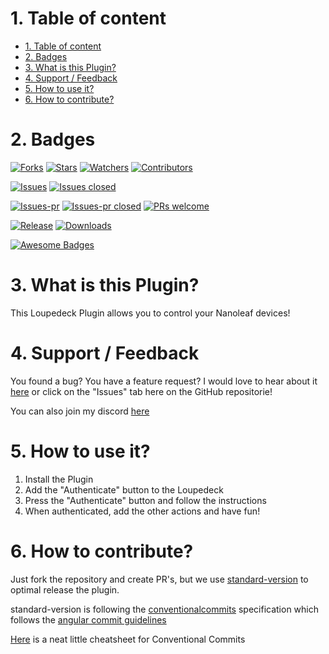 # 1. Table of content
- [1. Table of content](#1-table-of-content)
- [2. Badges](#2-badges)
- [3. What is this Plugin?](#3-what-is-this-plugin)
- [4. Support / Feedback](#4-support--feedback)
- [5. How to use it?](#5-how-to-use-it)
- [6. How to contribute?](#6-how-to-contribute)

# 2. Badges
[![Forks](https://img.shields.io/github/forks/XeroxDev/Loupedeck-plugin-NanoleafControl?color=blue&style=for-the-badge)](https://github.com/XeroxDev/Loupedeck-plugin-NanoleafControl/network/members)
[![Stars](https://img.shields.io/github/stars/XeroxDev/Loupedeck-plugin-NanoleafControl?color=yellow&style=for-the-badge)](https://github.com/XeroxDev/Loupedeck-plugin-NanoleafControl/stargazers)
[![Watchers](https://img.shields.io/github/watchers/XeroxDev/Loupedeck-plugin-NanoleafControl?color=lightgray&style=for-the-badge)](https://github.com/XeroxDev/Loupedeck-plugin-NanoleafControl/watchers)
[![Contributors](https://img.shields.io/github/contributors/XeroxDev/Loupedeck-plugin-NanoleafControl?color=green&style=for-the-badge)](https://github.com/XeroxDev/Loupedeck-plugin-NanoleafControl/graphs/contributors)

[![Issues](https://img.shields.io/github/issues/XeroxDev/Loupedeck-plugin-NanoleafControl?color=yellow&style=for-the-badge)](https://github.com/XeroxDev/Loupedeck-plugin-NanoleafControl/issues)
[![Issues closed](https://img.shields.io/github/issues-closed/XeroxDev/Loupedeck-plugin-NanoleafControl?color=yellow&style=for-the-badge)](https://github.com/XeroxDev/Loupedeck-plugin-NanoleafControl/issues?q=is%3Aissue+is%3Aclosed)

[![Issues-pr](https://img.shields.io/github/issues-pr/XeroxDev/Loupedeck-plugin-NanoleafControl?color=yellow&style=for-the-badge)](https://github.com/XeroxDev/Loupedeck-plugin-NanoleafControl/pulls)
[![Issues-pr closed](https://img.shields.io/github/issues-pr-closed/XeroxDev/Loupedeck-plugin-NanoleafControl?color=yellow&style=for-the-badge)](https://github.com/XeroxDev/Loupedeck-plugin-NanoleafControl/pulls?q=is%3Apr+is%3Aclosed)
[![PRs welcome](https://img.shields.io/badge/PRs-welcome-brightgreen.svg?style=for-the-badge)](https://github.com/XeroxDev/Loupedeck-plugin-NanoleafControl/compare)

<!-- [![Build](https://img.shields.io/github/workflow/status/XeroxDev/Loupedeck-plugin-NanoleafControl/CI-CD?style=for-the-badge)](https://github.com/XeroxDev/Loupedeck-plugin-NanoleafControl/actions?query=workflow%3A%22CI-CD%22) -->
[![Release](https://img.shields.io/github/release/XeroxDev/Loupedeck-plugin-NanoleafControl?color=black&style=for-the-badge)](https://github.com/XeroxDev/Loupedeck-plugin-NanoleafControl/releases)
[![Downloads](https://img.shields.io/github/downloads/XeroxDev/Loupedeck-plugin-NanoleafControl/total.svg?color=cyan&style=for-the-badge&logo=github)]()

[![Awesome Badges](https://img.shields.io/badge/badges-awesome-green?style=for-the-badge)](https://shields.io)

# 3. What is this Plugin?
This Loupedeck Plugin allows you to control your Nanoleaf devices!

# 4. Support / Feedback
You found a bug? You have a feature request? I would love to hear about it [here](https://github.com/XeroxDev/Loupedeck-plugin-NanoleafControl/issues/new/choose) or click on the "Issues" tab here on the GitHub repositorie!

You can also join my discord [here](https://s.tswi.me/discord)

# 5. How to use it?

1. Install the Plugin
2. Add the "Authenticate" button to the Loupedeck
3. Press the "Authenticate" button and follow the instructions
4. When authenticated, add the other actions and have fun!

# 6. How to contribute?

Just fork the repository and create PR's, but we use
[standard-version](https://github.com/conventional-changelog/standard-version) to optimal release the plugin.

standard-version is following the [conventionalcommits](https://www.conventionalcommits.org) specification which follows
the
[angular commit guidelines](https://github.com/angular/angular/blob/22b96b9/CONTRIBUTING.md#-commit-message-guidelines)

[Here](https://kapeli.com/cheat_sheets/Conventional_Commits.docset/Contents/Resources/Documents/index) is a neat little cheatsheet for Conventional Commits
